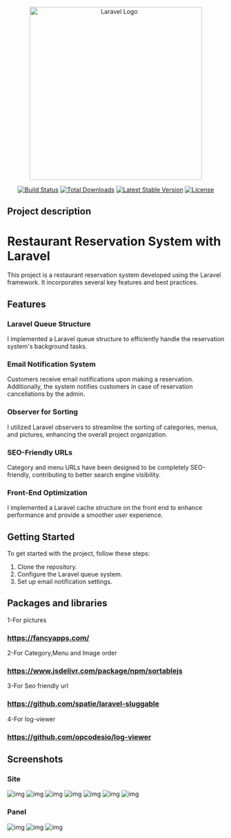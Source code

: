 <p align="center"><a href="https://laravel.com" target="_blank"><img src="https://raw.githubusercontent.com/laravel/art/master/logo-lockup/5%20SVG/2%20CMYK/1%20Full%20Color/laravel-logolockup-cmyk-red.svg" width="400" alt="Laravel Logo"></a></p>

<p align="center">
<a href="https://github.com/laravel/framework/actions"><img src="https://github.com/laravel/framework/workflows/tests/badge.svg" alt="Build Status"></a>
<a href="https://packagist.org/packages/laravel/framework"><img src="https://img.shields.io/packagist/dt/laravel/framework" alt="Total Downloads"></a>
<a href="https://packagist.org/packages/laravel/framework"><img src="https://img.shields.io/packagist/v/laravel/framework" alt="Latest Stable Version"></a>
<a href="https://packagist.org/packages/laravel/framework"><img src="https://img.shields.io/packagist/l/laravel/framework" alt="License"></a>
</p>


## Project description

# Restaurant Reservation System with Laravel
This project is a restaurant reservation system developed using the Laravel framework. It incorporates several key features and best practices.

## Features

### Laravel Queue Structure
I implemented a Laravel queue structure to efficiently handle the reservation system's background tasks.

### Email Notification System
Customers receive email notifications upon making a reservation. Additionally, the system notifies customers in case of reservation cancellations by the admin.

### Observer for Sorting
I utilized Laravel observers to streamline the sorting of categories, menus, and pictures, enhancing the overall project organization.

### SEO-Friendly URLs
Category and menu URLs have been designed to be completely SEO-friendly, contributing to better search engine visibility.

### Front-End Optimization
I implemented a Laravel cache structure on the front end to enhance performance and provide a smoother user experience.

## Getting Started
To get started with the project, follow these steps:
1. Clone the repository.
2. Configure the Laravel queue system.
3. Set up email notification settings.


## Packages and libraries
1-For pictures
### https://fancyapps.com/
2-For Category,Menu and Image order
### https://www.jsdelivr.com/package/npm/sortablejs
3-For Seo friendly url 
### https://github.com/spatie/laravel-sluggable
4-For log-viewer
### https://github.com/opcodesio/log-viewer

## Screenshots
### Site
![img](img/1.png)
![img](img/2.png)
![img](img/3.png)
![img](img/4.png)
![img](img/5.png)
![img](img/6.png)
![img](img/7.png)
### Panel
![img](img/8.png)
![img](img/9.png)
![img](img/10.png)

